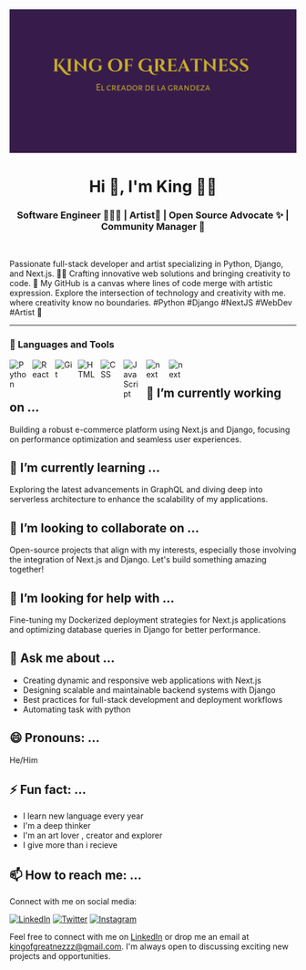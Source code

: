 <img src="https://github.com/kingofgreatnezzz/kingofgreatnezzz/blob/main/portfolio/kkkk.png" alt="king Logo" /> 
<br/>
<h1 align="center">Hi 👋, I'm King 👑👑</h1>
<h3 align="center">Software Engineer 👩🏾‍💻 | Artist🎨 | Open Source Advocate ✨ | Community Manager 🧡 </h3>
<br/>

Passionate full-stack developer and artist specializing in Python, Django, and Next.js. 🐍🌐 Crafting innovative web solutions and bringing creativity to code. 🎨 My GitHub is a canvas where lines of code merge with artistic expression. Explore the intersection of technology and creativity with me. where creativity know no boundaries. #Python #Django #NextJS #WebDev #Artist 🚀

   <p align="left">
    
   </p>

---


### 🧰 Languages and Tools
<img align="left" alt="Python" width="30px" style="padding-right:10px;" src="https://cdn.jsdelivr.net/gh/devicons/devicon/icons/python/python-plain.svg" />
<img align="left" alt="React" width="30px" style="padding-right:10px;" src="https://cdn.jsdelivr.net/gh/devicons/devicon/icons/react/react-original.svg" />
<img align="left" alt="Git" width="30px" style="padding-right:10px;" src="https://cdn.jsdelivr.net/gh/devicons/devicon/icons/git/git-original.svg" />
<img align="left" alt="HTML" width="30px" style="padding-right:10px;" src="https://cdn.jsdelivr.net/gh/devicons/devicon/icons/html5/html5-plain.svg" />
<img align="left" alt="CSS" width="30px" style="padding-right:10px;" src="https://cdn.jsdelivr.net/gh/devicons/devicon/icons/css3/css3-plain.svg" />
<img align="left" alt="JavaScript" width="30px" style="padding-right:10px;" src="https://cdn.jsdelivr.net/gh/devicons/devicon/icons/javascript/javascript-plain.svg" />

<img  align="left" alt="next" color="white" width="30px" style="padding-right:10px;"
src="https://cdn.jsdelivr.net/gh/devicons/devicon/icons/nextjs/nextjs-original.svg" />
<img  align="left" alt="next" color="white" width="30px" style="padding-right:10px;"
src="https://icongr.am/devicon/django-original.svg?size=128&color=currentColor"/>
<br />


## 🔭 I’m currently working on ...

Building a robust e-commerce platform using Next.js and Django, focusing on performance optimization and seamless user experiences.

## 🌱 I’m currently learning ...

Exploring the latest advancements in GraphQL and diving deep into serverless architecture to enhance the scalability of my applications.

## 👯 I’m looking to collaborate on ...

Open-source projects that align with my interests, especially those involving the integration of Next.js and Django. Let's build something amazing together!

## 🤔 I’m looking for help with ...

Fine-tuning my Dockerized deployment strategies for Next.js applications and optimizing database queries in Django for better performance.

## 💬 Ask me about ...

- Creating dynamic and responsive web applications with Next.js
- Designing scalable and maintainable backend systems with Django
- Best practices for full-stack development and deployment workflows
- Automating task with python


## 😄 Pronouns: ...

He/Him

## ⚡ Fun fact: ...
- I learn new language every year
- I'm a deep thinker
- I'm an art lover , creator and explorer
- I give more than i recieve

## 📫 How to reach me: ...

Connect with me on social media:

[![LinkedIn](https://img.shields.io/badge/LinkedIn-Connect-blue)](linkedin.com/in/king-of-greatness-66544127b)
[![Twitter](https://img.shields.io/badge/Twitter-Follow-blue)](https://twitter.com/kingofgreatness)
[![Instagram](https://img.shields.io/badge/Instagram-Follow-purple)](https://www.instagram.com/kingofgreatness/)


Feel free to connect with me on [LinkedIn](https://www.linkedin.com/in/yourname/) or drop me an email at [kingofgreatnezzz@gmail.com](kingofgreatnezzz@gmail.com). I'm always open to discussing exciting new projects and opportunities.
